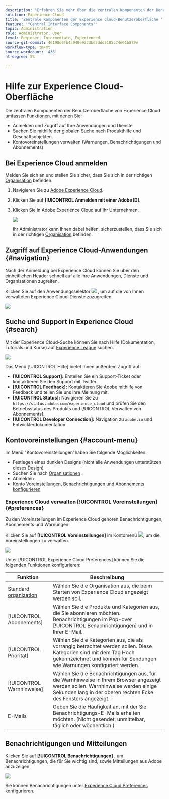 ```yaml
---
description: 'Erfahren Sie mehr über die zentralen Komponenten der Benutzeroberfläche in Experience Cloud, einschließlich der globalen Suche, Ihrer Kontovoreinstellungen, der Navigation in der Benutzeroberfläche und der Hilfeleistung. '
solution: Experience Cloud
title: 'Zentrale Komponenten der Experience Cloud-Benutzeroberfläche '
feature: '"Central Interface Components"'
topic: Administration
role: Administrator, User
level: Beginner, Intermediate, Experienced
source-git-commit: 46198d6fb4a940e9323b65ddd5105c74e01b879e
workflow-type: tm+mt
source-wordcount: '436'
ht-degree: 5%

---
```


# Hilfe zur Experience Cloud-Oberfläche

Die zentralen Komponenten der Benutzeroberfläche von Experience Cloud umfassen Funktionen, mit denen Sie:

* Anmelden und Zugriff auf Ihre Anwendungen und Dienste
* Suchen Sie mithilfe der globalen Suche nach Produkthilfe und Geschäftsobjekten.
* Kontovoreinstellungen verwalten (Warnungen, Benachrichtigungen und Abonnements)

## Bei Experience Cloud anmelden

Melden Sie sich an und stellen Sie sicher, dass Sie sich in der richtigen [Organisation](admin-getting-started/organizations.md) befinden.

1. Navigieren Sie zu [Adobe Experience Cloud](https://experiencecloud.adobe.com/exc-content/login.html).
1. Klicken Sie auf **[!UICONTROL Anmelden mit einer Adobe ID]**.
1. Klicken Sie in Adobe Experience Cloud auf Ihr Unternehmen.

   ![](assets/organizations-menu.png)

   Ihr Administrator kann Ihnen dabei helfen, sicherzustellen, dass Sie sich in der richtigen [Organisation](admin-getting-started/organizations.md) befinden.

## Zugriff auf Experience Cloud-Anwendungen {#navigation}

Nach der Anmeldung bei Experience Cloud können Sie über den einheitlichen Header schnell auf alle Ihre Anwendungen, Dienste und Organisationen zugreifen.

Klicken Sie auf den Anwendungsselektor ![](assets/menu-icon.png) , um auf die von Ihnen verwalteten Experience Cloud-Dienste zuzugreifen.

![](assets/platform-core-services.png)

## Suche und Support in Experience Cloud {#search}

Mit der Experience Cloud-Suche können Sie nach Hilfe (Dokumentation, Tutorials und Kurse) auf [Experience League](https://experienceleague.adobe.com/?lang=de#home) suchen.

![](assets/search-menu.png)

Das Menü [!UICONTROL Hilfe] bietet Ihnen außerdem Zugriff auf:

* **[!UICONTROL Support]:** Erstellen Sie ein Support-Ticket oder kontaktieren Sie den   Support mit Twitter.
* **[!UICONTROL Feedback]:** Kontaktieren Sie Adobe mithilfe von Feedback und teilen Sie uns Ihre Meinung mit.
* **[!UICONTROL Status]:** Navigieren Sie zu  `https://status.adobe.com/experience_cloud` und prüfen Sie den Betriebsstatus des Produkts und  [!UICONTROL Verwalten von Abonnements].
* **[!UICONTROL Developer Connection]:** Navigation zu  `adobe.io` und Entwicklerdokumentation.

## Kontovoreinstellungen {#account-menu}

Im Menü &quot;Kontovoreinstellungen&quot;haben Sie folgende Möglichkeiten:

* Festlegen eines dunklen Designs (nicht alle Anwendungen unterstützen dieses Design)
* Suchen Sie nach [Organisationen](admin-getting-started/organizations.md) .
* Abmelden
* Konto [Voreinstellungen, Benachrichtigungen und Abonnements konfigurieren](#preferences)

### Experience Cloud verwalten [!UICONTROL Voreinstellungen] {#preferences}

Zu den Voreinstellungen im Experience Cloud gehören Benachrichtigungen, Abonnements und Warnungen.

Klicken Sie auf **[!UICONTROL Voreinstellungen]** im Kontomenü ![](assets/preferences-icon-sm.png), um die Voreinstellungen zu verwalten.

![](assets/preferences-page.png)

Unter [!UICONTROL Experience Cloud Preferences] können Sie die folgenden Funktionen konfigurieren:

| Funktion | Beschreibung |
|--- |--- |
| Standard [organization](admin-getting-started/organizations.md) | Wählen Sie die Organisation aus, die beim Starten von Experience Cloud angezeigt werden soll. |
| [!UICONTROL Abonnements] | Wählen Sie die Produkte und Kategorien aus, die Sie abonnieren möchten. Benachrichtigungen im Pop-over [!UICONTROL Benachrichtigungen] und in Ihrer E-Mail. |
| [!UICONTROL Priorität] | Wählen Sie die Kategorien aus, die als vorrangig betrachtet werden sollen. Diese Kategorien sind mit dem Tag Hoch gekennzeichnet und können für Sendungen wie Warnungen konfiguriert werden. |
| [!UICONTROL Warnhinweise] | Wählen Sie die Benachrichtigungen aus, für die Warnhinweise in Ihrem Browser angezeigt werden sollen. Warnhinweise werden einige Sekunden lang in der oberen rechten Ecke des Fensters angezeigt. |
| E-Mails | Geben Sie die Häufigkeit an, mit der Sie Benachrichtigungs-E-Mails erhalten möchten. (Nicht gesendet, unmittelbar, täglich oder wöchentlich.) |

## Benachrichtigungen und Mitteilungen

Klicken Sie auf **[!UICONTROL Benachrichtigungen]** , um Benachrichtigungen, die für Sie wichtig sind, sowie Mitteilungen aus Adobe anzuzeigen.

![](assets/notifications-menu-small.png)

Sie können Benachrichtigungen unter [Experience Cloud Preferences](#preferences) konfigurieren.
